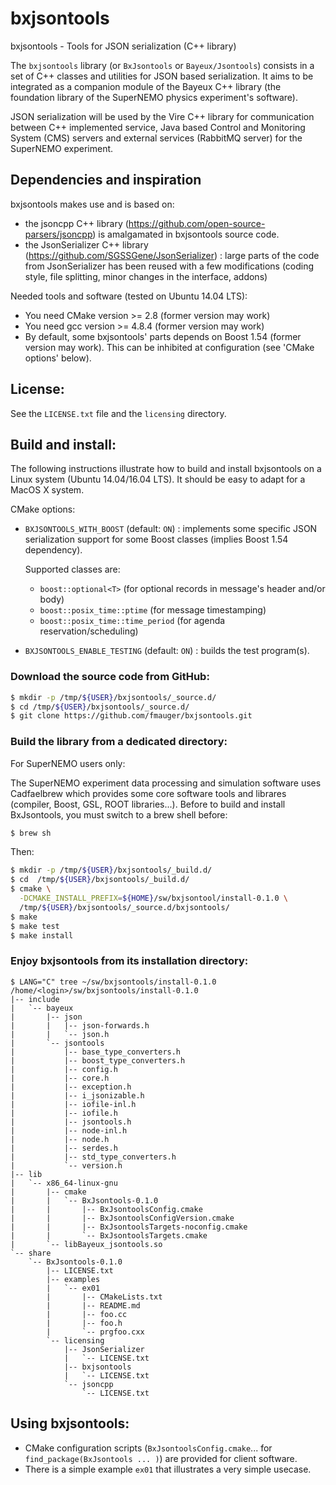 # bxjsontools

bxjsontools - Tools for JSON serialization (C++ library)

The     ``bxjsontools``     library     (or     ``BxJsontools``     or
``Bayeux/Jsontools``) consists in  a set of C++  classes and utilities
for JSON based serialization.  It aims to be integrated as a companion
module  of the  Bayeux  C++  library (the  foundation  library of  the
SuperNEMO physics experiment's software).

JSON  serialization  will  be  used   by  the  Vire  C++  library  for
communication between C++ implemented  service, Java based Control and
Monitoring  System  (CMS)  servers  and  external  services  (RabbitMQ
server) for the SuperNEMO experiment.


## Dependencies and inspiration

bxjsontools makes use and is based on:
* the jsoncpp C++ library (https://github.com/open-source-parsers/jsoncpp)
is amalgamated in bxjsontools source code.
* the              JsonSerializer             C++              library
  (https://github.com/SGSSGene/JsonSerializer)  : large  parts of  the
  code from  JsonSerializer has been  reused with a  few modifications
  (coding style, file splitting, minor changes in the interface, addons)

Needed tools and software (tested on Ubuntu 14.04 LTS):
* You need CMake version >= 2.8 (former version may work)
* You need gcc version >= 4.8.4 (former version may work)
* By default, some bxjsontools' parts depends on Boost 1.54 (former version may work).
  This can be inhibited at configuration (see 'CMake options' below).

## License:

See the ``LICENSE.txt`` file and the ``licensing`` directory.


## Build and install:

The  following  instructions  illustrate  how  to  build  and  install
bxjsontools on a Linux system (Ubuntu  14.04/16.04 LTS). It should be easy
to adapt for a MacOS X system.

CMake options:

* ``BXJSONTOOLS_WITH_BOOST`` (default: ``ON``) : implements some
  specific JSON serialization support for some Boost classes (implies Boost 1.54 dependency).

  Supported classes are:

  * ``boost::optional<T>`` (for optional records in message's header and/or body)
  * ``boost::posix_time::ptime`` (for message timestamping)
  * ``boost::posix_time::time_period`` (for agenda reservation/scheduling)

* ``BXJSONTOOLS_ENABLE_TESTING`` (default: ``ON``) : builds the test program(s).


### Download the source code from GitHub:
```sh
$ mkdir -p /tmp/${USER}/bxjsontools/_source.d/
$ cd /tmp/${USER}/bxjsontools/_source.d/
$ git clone https://github.com/fmauger/bxjsontools.git
```
### Build the library from a dedicated directory:

For  SuperNEMO users  only:

The SuperNEMO experiment data  processing and simulation software uses
Cadfaelbrew  which  provides some  core  software  tools and  librares
(compiler,  Boost,  GSL,  ROOT  libraries...).  Before  to  build  and
install BxJsontools, you must switch to a brew shell before:
```sh
$ brew sh
```

Then:
```sh
$ mkdir -p /tmp/${USER}/bxjsontools/_build.d/
$ cd  /tmp/${USER}/bxjsontools/_build.d/
$ cmake \
  -DCMAKE_INSTALL_PREFIX=${HOME}/sw/bxjsontool/install-0.1.0 \
  /tmp/${USER}/bxjsontools/_source.d/bxjsontools/
$ make
$ make test
$ make install
```

### Enjoy bxjsontools from its installation directory:
```
$ LANG="C" tree ~/sw/bxjsontools/install-0.1.0
/home/<login>/sw/bxjsontools/install-0.1.0
|-- include
|   `-- bayeux
|       |-- json
|       |   |-- json-forwards.h
|       |   `-- json.h
|       `-- jsontools
|           |-- base_type_converters.h
|           |-- boost_type_converters.h
|           |-- config.h
|           |-- core.h
|           |-- exception.h
|           |-- i_jsonizable.h
|           |-- iofile-inl.h
|           |-- iofile.h
|           |-- jsontools.h
|           |-- node-inl.h
|           |-- node.h
|           |-- serdes.h
|           |-- std_type_converters.h
|           `-- version.h
|-- lib
|   `-- x86_64-linux-gnu
|       |-- cmake
|       |   `-- BxJsontools-0.1.0
|       |       |-- BxJsontoolsConfig.cmake
|       |       |-- BxJsontoolsConfigVersion.cmake
|       |       |-- BxJsontoolsTargets-noconfig.cmake
|       |       `-- BxJsontoolsTargets.cmake
|       `-- libBayeux_jsontools.so
`-- share
    `-- BxJsontools-0.1.0
        |-- LICENSE.txt
        |-- examples
        |   `-- ex01
        |       |-- CMakeLists.txt
        |       |-- README.md
        |       |-- foo.cc
        |       |-- foo.h
        |       `-- prgfoo.cxx
        `-- licensing
            |-- JsonSerializer
            |   `-- LICENSE.txt
            |-- bxjsontools
            |   `-- LICENSE.txt
            `-- jsoncpp
                `-- LICENSE.txt
```

## Using bxjsontools:

* CMake  configuration  scripts (``BxJsontoolsConfig.cmake``... for ``find_package(BxJsontools ... )``)   are
provided for client software.
* There is  a simple example  ``ex01`` that illustrates a  very simple
usecase.
